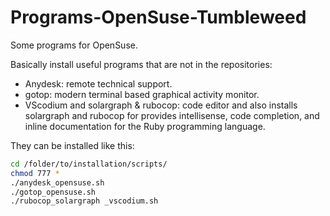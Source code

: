 Programs-OpenSuse-Tumbleweed
============

Some programs for OpenSuse.

Basically install useful programs that are not in the repositories:

  * Anydesk: remote technical support.
  * gotop: modern terminal based graphical activity monitor.
  * VScodium and solargraph & rubocop: code editor and also installs solargraph and rubocop for provides intellisense, code completion, and inline documentation for the Ruby programming language.

They can be installed like this:

~~~bash
cd /folder/to/installation/scripts/
chmod 777 *
./anydesk_opensuse.sh
./gotop_opensuse.sh
./rubocop_solargraph _vscodium.sh
~~~
